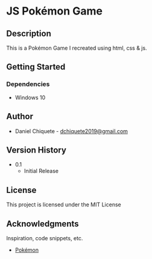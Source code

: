 # JS Pokémon Game 

## Description
This is a Pokémon Game I recreated using html, css & js.

## Getting Started 

### Dependencies
* Windows 10

## Author

* Daniel Chiquete - dchiquete2019@gmail.com

## Version History 

* 0.1
    * Initial Release

## License

This project is licensed under the MIT License

## Acknowledgments

Inspiration, code snippets, etc.
* [Pokémon](https://www.pokemon.com/)
